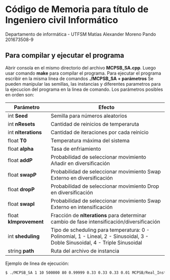 # Código de Memoria para título de Ingeniero civil Informático
Departamento de informática - UTFSM
Matías Alexander Moreno Pando
201673508-9

## Para compilar y ejecutar el programa
Abrir consola en el mismo directorio del archivo **MCPSB_SA.cpp**. Luego usar comando **make** para compilar el programa.
Para ejecutar el programa escribir en la misma linea de comandos **./MCPSB_SA  + parámetros**
Se pueden manipular las semillas, las instancias y diferentes parametros para la ejecucion del programa en la linea de comando. Los parámetros posibles en orden son:

| Parámetro | Efecto |
| ------ | ------ |
| int **Seed** | Semilla para números aleatorios |
| int **nResets** | Cantidad de reinicios de temperaruta |
| int **nIterations** | Cantidad de iteraciones por cada reinicio |
| float **T0** | Temperatura máxima del sistema |
| float **alpha** | Tasa de enfriamiento |
| float **addP** | Probabilidad de seleccionar movimiento Añadir en diversificación |
| float **swapP** | Probabilidad de seleccionar movimiento Swap Externo en diversificación |
| float **dropP** | Probabilidad de seleccionar movimiento Drop en diversificación |
| float **swapI** | Probabilidad de seleccionar movimiento Swap Externo en intensificación |
| float **kImprovement** | Fracción de **nIterations** para determinar cambio de fase intensificación/diversificación |
| int **sheduling** | Tipo de scheduling para temperatura: 0 - Polinomial, 1 - Lineal, 2 - Sinusoidal, 3 - Doble Sinusoidal, 4 - Triple Sinusoidal |
| string **path** | Ruta del archivo de instancia |

Ejemplo de linea de ejecución:
```sh
$ ./MCPSB_SA 1 10 500000 80 0.99999 0.33 0.33 0.33 0.01 MCPSB/Real_Instances/instancia1.mcsb
```
